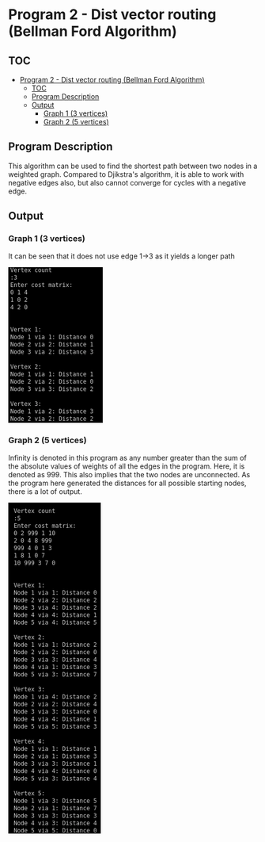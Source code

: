# Program 2 - Dist vector routing (Bellman Ford Algorithm)

## TOC
- [Program 2 - Dist vector routing (Bellman Ford Algorithm)](#program-2---dist-vector-routing-bellman-ford-algorithm)
  - [TOC](#toc)
  - [Program Description](#program-description)
  - [Output](#output)
    - [Graph 1 (3 vertices)](#graph-1-3-vertices)
    - [Graph 2 (5 vertices)](#graph-2-5-vertices)

## Program Description

This algorithm can be used to find the shortest path between two nodes in a weighted graph. Compared to Djikstra's algorithm, it is able to work with negative edges also, but also cannot converge for cycles with a negative edge.

## Output

### Graph 1 (3 vertices)

It can be seen that it does not use edge 1->3 as it yields a longer path

![Simple](Screenshot%20from%202020-12-07%2015-22-59.png)

### Graph 2 (5 vertices)

Infinity is denoted in this program as any number greater than the sum of the absolute values of weights of all the edges in the program. Here, it is denoted as 999. This also implies that the two nodes are unconnected.
As the program here generated the distances for all possible starting nodes, there is a lot of output. 

![Complex](Screenshot%20from%202020-12-07%2015-22-17.png)
